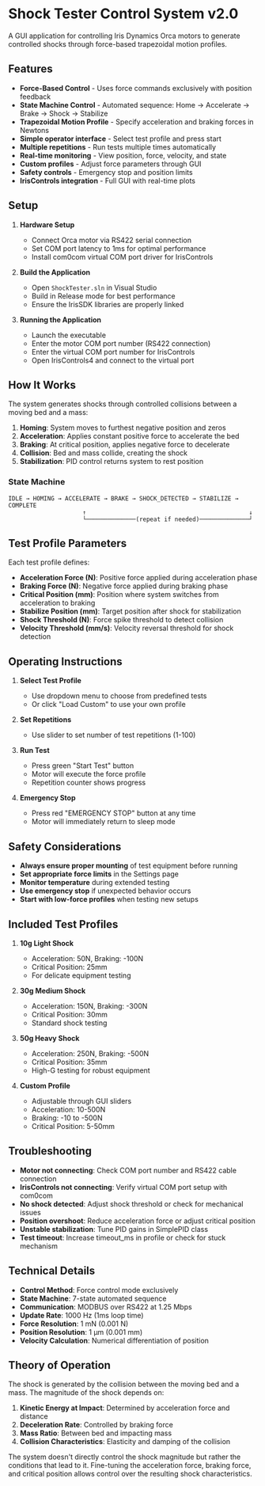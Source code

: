 # Shock Tester Control System v2.0

A GUI application for controlling Iris Dynamics Orca motors to generate controlled shocks through force-based trapezoidal motion profiles.

## Features

- **Force-Based Control** - Uses force commands exclusively with position feedback
- **State Machine Control** - Automated sequence: Home → Accelerate → Brake → Shock → Stabilize
- **Trapezoidal Motion Profile** - Specify acceleration and braking forces in Newtons
- **Simple operator interface** - Select test profile and press start
- **Multiple repetitions** - Run tests multiple times automatically
- **Real-time monitoring** - View position, force, velocity, and state
- **Custom profiles** - Adjust force parameters through GUI
- **Safety controls** - Emergency stop and position limits
- **IrisControls integration** - Full GUI with real-time plots

## Setup

1. **Hardware Setup**
   - Connect Orca motor via RS422 serial connection
   - Set COM port latency to 1ms for optimal performance
   - Install com0com virtual COM port driver for IrisControls

2. **Build the Application**
   - Open `ShockTester.sln` in Visual Studio
   - Build in Release mode for best performance
   - Ensure the IrisSDK libraries are properly linked

3. **Running the Application**
   - Launch the executable
   - Enter the motor COM port number (RS422 connection)
   - Enter the virtual COM port number for IrisControls
   - Open IrisControls4 and connect to the virtual port

## How It Works

The system generates shocks through controlled collisions between a moving bed and a mass:

1. **Homing**: System moves to furthest negative position and zeros
2. **Acceleration**: Applies constant positive force to accelerate the bed
3. **Braking**: At critical position, applies negative force to decelerate
4. **Collision**: Bed and mass collide, creating the shock
5. **Stabilization**: PID control returns system to rest position

### State Machine

```
IDLE → HOMING → ACCELERATE → BRAKE → SHOCK_DETECTED → STABILIZE → COMPLETE
                     ↑                                              ↓
                     └──────────────(repeat if needed)──────────────┘
```

## Test Profile Parameters

Each test profile defines:

- **Acceleration Force (N)**: Positive force applied during acceleration phase
- **Braking Force (N)**: Negative force applied during braking phase  
- **Critical Position (mm)**: Position where system switches from acceleration to braking
- **Stabilize Position (mm)**: Target position after shock for stabilization
- **Shock Threshold (N)**: Force spike threshold to detect collision
- **Velocity Threshold (mm/s)**: Velocity reversal threshold for shock detection

## Operating Instructions

1. **Select Test Profile**
   - Use dropdown menu to choose from predefined tests
   - Or click "Load Custom" to use your own profile

2. **Set Repetitions**
   - Use slider to set number of test repetitions (1-100)

3. **Run Test**
   - Press green "Start Test" button
   - Motor will execute the force profile
   - Repetition counter shows progress

4. **Emergency Stop**
   - Press red "EMERGENCY STOP" button at any time
   - Motor will immediately return to sleep mode

## Safety Considerations

- **Always ensure proper mounting** of test equipment before running
- **Set appropriate force limits** in the Settings page
- **Monitor temperature** during extended testing
- **Use emergency stop** if unexpected behavior occurs
- **Start with low-force profiles** when testing new setups

## Included Test Profiles

1. **10g Light Shock**
   - Acceleration: 50N, Braking: -100N
   - Critical Position: 25mm
   - For delicate equipment testing

2. **30g Medium Shock**
   - Acceleration: 150N, Braking: -300N
   - Critical Position: 30mm
   - Standard shock testing

3. **50g Heavy Shock**
   - Acceleration: 250N, Braking: -500N
   - Critical Position: 35mm
   - High-G testing for robust equipment

4. **Custom Profile**
   - Adjustable through GUI sliders
   - Acceleration: 10-500N
   - Braking: -10 to -500N
   - Critical Position: 5-50mm

## Troubleshooting

- **Motor not connecting**: Check COM port number and RS422 cable connection
- **IrisControls not connecting**: Verify virtual COM port setup with com0com
- **No shock detected**: Adjust shock threshold or check for mechanical issues
- **Position overshoot**: Reduce acceleration force or adjust critical position
- **Unstable stabilization**: Tune PID gains in SimplePID class
- **Test timeout**: Increase timeout_ms in profile or check for stuck mechanism

## Technical Details

- **Control Method**: Force control mode exclusively
- **State Machine**: 7-state automated sequence
- **Communication**: MODBUS over RS422 at 1.25 Mbps
- **Update Rate**: 1000 Hz (1ms loop time)
- **Force Resolution**: 1 mN (0.001 N)
- **Position Resolution**: 1 μm (0.001 mm)
- **Velocity Calculation**: Numerical differentiation of position

## Theory of Operation

The shock is generated by the collision between the moving bed and a mass. The magnitude of the shock depends on:

1. **Kinetic Energy at Impact**: Determined by acceleration force and distance
2. **Deceleration Rate**: Controlled by braking force
3. **Mass Ratio**: Between bed and impacting mass
4. **Collision Characteristics**: Elasticity and damping of the collision

The system doesn't directly control the shock magnitude but rather the conditions that lead to it. Fine-tuning the acceleration force, braking force, and critical position allows control over the resulting shock characteristics.